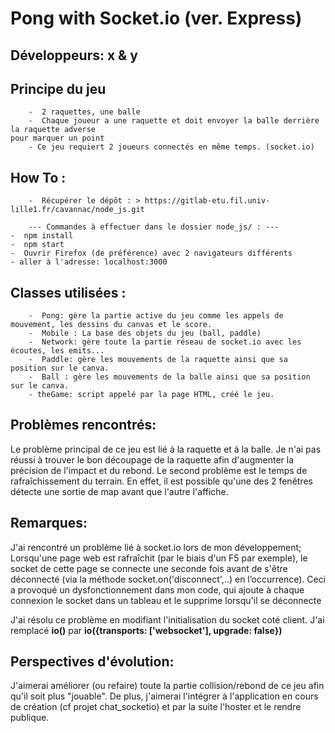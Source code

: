 # Pong with Socket.io (ver. Express)

## Développeurs: x & y

## Principe du jeu
        -  2 raquettes, une balle
        -  Chaque joueur a une raquette et doit envoyer la balle derrière la raquette adverse
    pour marquer un point
	    - Ce jeu requiert 2 joueurs connectés en même temps. (socket.io)
	   
## How To : 
        -  Récupérer le dépôt : > https://gitlab-etu.fil.univ-lille1.fr/cavannac/node_js.git
 
        --- Commandes à effectuer dans le dossier node_js/ : ---
	-  npm install
	-  npm start
	-  Ouvrir Firefox (de préférence) avec 2 navigateurs différents
	- aller à l'adresse: localhost:3000

## Classes utilisées :
        -  Pong: gère la partie active du jeu comme les appels de mouvement, les dessins du canvas et le score.
        -  Mobile : La base des objets du jeu (ball, paddle)
        -  Network: gère toute la partie réseau de socket.io avec les écoutes, les emits...
        -  Paddle: gère les mouvements de la raquette ainsi que sa position sur le canva.
        -  Ball : gère les mouvements de la balle ainsi que sa position sur le canva.
        - theGame: script appelé par la page HTML, créé le jeu.
      
## Problèmes rencontrés: 
 
Le problème principal de ce jeu est lié à la raquette et à la balle. Je n'ai pas réussi à trouver le bon découpage de la raquette afin d'augmenter la précision de l'impact et du rebond. 
Le second problème est le temps de rafraîchissement du terrain. En effet, il est possible qu'une des 2 fenêtres détecte une sortie de map avant que l'autre l'affiche.

## Remarques:  
J'ai rencontré un problème lié à socket.io lors de mon développement; 
Lorsqu'une page web est rafraîchit (par le biais d'un F5 par exemple), le socket de cette page se connecte une seconde fois avant de s'être déconnecté (via la méthode socket.on('disconnect',..) en l’occurrence).
Ceci a provoqué un dysfonctionnement dans mon code, qui ajoute à chaque connexion le socket dans un tableau et le supprime lorsqu'il se déconnecte

J'ai résolu ce problème en modifiant l'initialisation du socket coté client.
J'ai remplacé **io()** par **io({transports: ['websocket'], upgrade: false})**


## Perspectives d'évolution:    
 
J'aimerai améliorer (ou refaire) toute la partie collision/rebond de ce jeu afin qu'il soit plus "jouable".
De plus, j'aimerai l'intégrer à l'application en cours de création (cf projet chat_socketio) et par la suite l'hoster et le rendre publique.